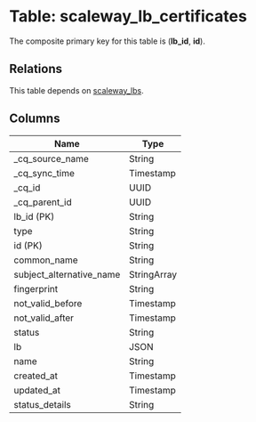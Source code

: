 # Table: scaleway_lb_certificates

The composite primary key for this table is (**lb_id**, **id**).

## Relations

This table depends on [scaleway_lbs](scaleway_lbs.md).

## Columns

| Name          | Type          |
| ------------- | ------------- |
|_cq_source_name|String|
|_cq_sync_time|Timestamp|
|_cq_id|UUID|
|_cq_parent_id|UUID|
|lb_id (PK)|String|
|type|String|
|id (PK)|String|
|common_name|String|
|subject_alternative_name|StringArray|
|fingerprint|String|
|not_valid_before|Timestamp|
|not_valid_after|Timestamp|
|status|String|
|lb|JSON|
|name|String|
|created_at|Timestamp|
|updated_at|Timestamp|
|status_details|String|